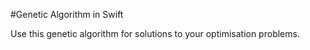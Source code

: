 #Genetic Algorithm in Swift

Use this genetic algorithm for solutions to your optimisation problems.
